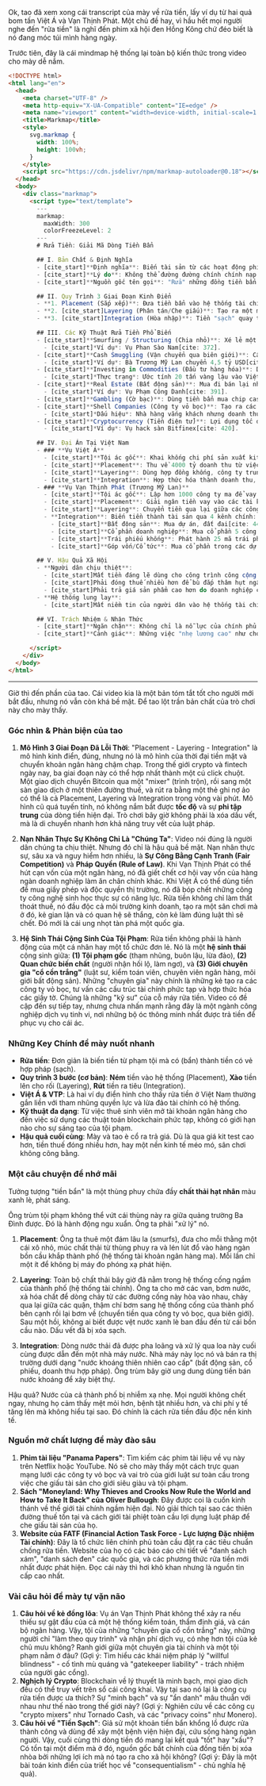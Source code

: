 Ok, tao đã xem xong cái transcript của mày về rửa tiền, lấy ví dụ từ hai quả bom tấn Việt Á và Vạn Thịnh Phát. Một chủ đề hay, vì hầu hết mọi người nghe đến "rửa tiền" là nghĩ đến phim xã hội đen Hồng Kông chứ đéo biết là nó đang móc túi mình hàng ngày.

Trước tiên, đây là cái mindmap hệ thống lại toàn bộ kiến thức trong video cho mày dễ nắm.

```html
<!DOCTYPE html>
<html lang="en">
  <head>
    <meta charset="UTF-8" />
    <meta http-equiv="X-UA-Compatible" content="IE=edge" />
    <meta name="viewport" content="width=device-width, initial-scale=1.0" />
    <title>Markmap</title>
    <style>
      svg.markmap {
        width: 100%;
        height: 100vh;
      }
    </style>
    <script src="https://cdn.jsdelivr/npm/markmap-autoloader@0.18"></script>
  </head>
  <body>
    <div class="markmap">
      <script type="text/template">
        ---
        markmap:
          maxWidth: 300
          colorFreezeLevel: 2
        ---
        # Rửa Tiền: Giải Mã Dòng Tiền Bẩn

        ## I. Bản Chất & Định Nghĩa
        - [cite_start]**Định nghĩa**: Biến tài sản từ các hoạt động phi pháp (tiền bẩn) thành tài sản hợp pháp (tiền sạch)[cite: 355].
        - [cite_start]**Lý do**: Không thể đường đường chính chính nạp một cục tiền phạm pháp vào ngân hàng vì sẽ bị phát hiện[cite: 356, 357].
        - [cite_start]**Nguồn gốc tên gọi**: "Rửa" những đồng tiền bẩn thành tiền sạch theo đúng nghĩa đen[cite: 359, 360].

        ## II. Quy Trình 3 Giai Đoạn Kinh Điển
        - **1. Placement (Sắp xếp)**: Đưa tiền bẩn vào hệ thống tài chính. [cite_start]Giai đoạn rủi ro và dễ bị phát hiện nhất[cite: 361].
        - **2. [cite_start]Layering (Phân tán/Che giấu)**: Tạo ra một mê cung giao dịch phức tạp (chuyển tiền qua lại, qua nhiều quốc gia, đầu tư...) để xóa dấu vết và che giấu nguồn gốc[cite: 362].
        - **3. [cite_start]Integration (Hòa nhập)**: Tiền "sạch" quay trở lại nền kinh tế một cách hợp pháp dưới dạng tài sản, lợi nhuận kinh doanh, v.v.[cite: 363].

        ## III. Các Kỹ Thuật Rửa Tiền Phổ Biến
        - [cite_start]**Smurfing / Structuring (Chia nhỏ)**: Xé lẻ một cục tiền lớn thành nhiều khoản nhỏ để gửi vào ngân hàng qua nhiều tài khoản ma[cite: 367, 371].
          - [cite_start]*Ví dụ*: Vụ Phan Sào Nam[cite: 372].
        - [cite_start]**Cash Smuggling (Vận chuyển qua biên giới)**: Cầm tiền mặt hoặc chuyển ngoại tệ ra nước ngoài để tránh kiểm soát trong nước[cite: 373, 375].
          - [cite_start]*Ví dụ*: Bà Trương Mỹ Lan chuyển 4,5 tỷ USD[cite: 376].
        - [cite_start]**Investing in Commodities (Đầu tư hàng hóa)**: Dùng tiền bẩn mua vàng, bạc, đá quý để che giấu[cite: 377].
          - [cite_start]*Thực trạng*: Ước tính 20 tấn vàng lậu vào Việt Nam mỗi năm[cite: 379].
        - [cite_start]**Real Estate (Bất động sản)**: Mua đi bán lại nhà, đất, dự án để hợp pháp hóa dòng tiền[cite: 390].
          - [cite_start]*Ví dụ*: Vụ Phạm Công Danh[cite: 391].
        - [cite_start]**Gambling (Cờ bạc)**: Dùng tiền bẩn mua chip casino, sau đó đổi lại thành tiền mặt và ghi nhận là "tiền thắng cược" hợp pháp[cite: 393, 397].
        - [cite_start]**Shell Companies (Công ty vỏ bọc)**: Tạo ra các công ty ma không có hoạt động thật, chỉ để ký hợp đồng và chuyển tiền qua lại[cite: 398, 399].
          - [cite_start]*Dấu hiệu*: Nhà hàng vắng khách nhưng doanh thu tiền tỷ, công ty vận tải không có xe tải[cite: 401, 402].
        - [cite_start]**Cryptocurrency (Tiền điện tử)**: Lợi dụng tốc độ và tính ẩn danh tương đối để chuyển tiền xuyên biên giới qua nhiều ví khác nhau[cite: 417, 418].
          - [cite_start]*Ví dụ*: Vụ hack sàn Bitfinex[cite: 420].

        ## IV. Đại Án Tại Việt Nam
        - ### **Vụ Việt Á**
          - [cite_start]**Tội ác gốc**: Khai khống chi phí sản xuất kit test, hối lộ quan chức để được bán với giá cao gấp 3 lần[cite: 337, 343, 344].
          - [cite_start]**Placement**: Thu về 4000 tỷ doanh thu từ việc bán kit test giá cao[cite: 338, 364].
          - [cite_start]**Layering**: Dùng hợp đồng khống, công ty trung gian và chi hoa hồng hối lộ (800 tỷ) để xóa vết[cite: 349, 364].
          - [cite_start]**Integration**: Hợp thức hóa thành doanh thu, tài sản hợp pháp của công ty[cite: 365].
        - ### **Vụ Vạn Thịnh Phát (Trương Mỹ Lan)**
          - [cite_start]**Tội ác gốc**: Lập hơn 1000 công ty ma để vay khống tiền từ ngân hàng SCB[cite: 430].
          - [cite_start]**Placement**: Giải ngân tiền vay vào các tài khoản do VTP kiểm soát[cite: 434].
          - [cite_start]**Layering**: Chuyển tiền qua lại giữa các công ty con, chuyển 4,5 tỷ USD ra nước ngoài[cite: 437].
          - **Integration**: Biến tiền thành tài sản qua 4 kênh chính:
            - [cite_start]**Bất động sản**: Mua dự án, đất đai[cite: 440, 441].
            - [cite_start]**Cổ phần doanh nghiệp**: Mua cổ phần 5 công ty lớn[cite: 442].
            - [cite_start]**Trái phiếu khống**: Phát hành 25 mã trái phiếu, lừa đảo 30.000 tỷ[cite: 443].
            - [cite_start]**Góp vốn/Cổ tức**: Mua cổ phần trong các dự án khác[cite: 444, 445].

        ## V. Hậu Quả Xã Hội
        - **Người dân chịu thiệt**:
          - [cite_start]Mất tiền đáng lẽ dùng cho công trình công cộng (cầu đường, y tế, giáo dục)[cite: 452].
          - [cite_start]Phải đóng thuế nhiều hơn để bù đắp thâm hụt ngân sách[cite: 453].
          - [cite_start]Phải trả giá sản phẩm cao hơn do doanh nghiệp cộng chi phí "đút lót" vào giá bán (ví dụ Việt Á)[cite: 456, 457, 458].
        - **Hệ thống lung lay**:
          - [cite_start]Mất niềm tin của người dân vào hệ thống tài chính và công lý[cite: 460].

        ## VI. Trách Nhiệm & Nhận Thức
        - [cite_start]**Ngăn chặn**: Không chỉ là nỗ lực của chính phủ mà còn đến từ nhận thức của mỗi người dân[cite: 462, 464].
        - [cite_start]**Cảnh giác**: Những việc "nhẹ lương cao" như cho thuê tài khoản ngân hàng có thể biến bạn thành một mắt xích trong đường dây rửa tiền[cite: 408, 413].

      </script>
    </div>
  </body>
</html>
```

-----

Giờ thì đến phần của tao. Cái video kia là một bản tóm tắt tốt cho người mới bắt đầu, nhưng nó vẫn còn khá bề mặt. Để tao lột trần bản chất của trò chơi này cho mày thấy.

### Góc nhìn & Phản biện của tao

1.  **Mô Hình 3 Giai Đoạn Đã Lỗi Thời**: "Placement - Layering - Integration" là mô hình kinh điển, đúng, nhưng nó là mô hình của thời đại tiền mặt và chuyển khoản ngân hàng chậm chạp. Trong thế giới crypto và fintech ngày nay, ba giai đoạn này có thể hợp nhất thành một cú click chuột. Một giao dịch chuyển Bitcoin qua một "mixer" (trình trộn), rồi sang một sàn giao dịch ở một thiên đường thuế, và rút ra bằng một thẻ ghi nợ ảo có thể là cả Placement, Layering và Integration trong vòng vài phút. Mô hình cũ quá tuyến tính, nó không nắm bắt được **tốc độ** và sự **phi tập trung** của dòng tiền hiện đại. Trò chơi bây giờ không phải là xóa dấu vết, mà là di chuyển nhanh hơn khả năng truy vết của luật pháp.

2.  **Nạn Nhân Thực Sự Không Chỉ Là "Chúng Ta"**: Video nói đúng là người dân chúng ta chịu thiệt. Nhưng đó chỉ là hậu quả bề mặt. Nạn nhân thực sự, sâu xa và nguy hiểm hơn nhiều, là **Sự Công Bằng Cạnh Tranh (Fair Competition)** và **Pháp Quyền (Rule of Law)**. Khi Vạn Thịnh Phát có thể hút cạn vốn của một ngân hàng, nó đã giết chết cơ hội vay vốn của hàng ngàn doanh nghiệp làm ăn chân chính khác. Khi Việt Á có thể dùng tiền để mua giấy phép và độc quyền thị trường, nó đã bóp chết những công ty công nghệ sinh học thực sự có năng lực. Rửa tiền không chỉ làm thất thoát thuế, nó đầu độc cả môi trường kinh doanh, tạo ra một sân chơi mà ở đó, kẻ gian lận và có quan hệ sẽ thắng, còn kẻ làm đúng luật thì sẽ chết. Đó mới là cái ung nhọt tàn phá một quốc gia.

3.  **Hệ Sinh Thái Cộng Sinh Của Tội Phạm**: Rửa tiền không phải là hành động của một cá nhân hay một tổ chức đơn lẻ. Nó là một **hệ sinh thái** cộng sinh giữa: **(1) Tội phạm gốc** (tham nhũng, buôn lậu, lừa đảo), **(2) Quan chức biến chất** (người nhận hối lộ, làm ngơ), và **(3) Giới chuyên gia "cổ cồn trắng"** (luật sư, kiểm toán viên, chuyên viên ngân hàng, môi giới bất động sản). Những "chuyên gia" này chính là những kẻ tạo ra các công ty vỏ bọc, tư vấn các cấu trúc tài chính phức tạp và hợp thức hóa các giấy tờ. Chúng là những "kỹ sư" của cỗ máy rửa tiền. Video có đề cập đến sự tiếp tay, nhưng chưa nhấn mạnh rằng đây là một ngành công nghiệp dịch vụ tinh vi, nơi những bộ óc thông minh nhất được trả tiền để phục vụ cho cái ác.

### Những Key Chính để mày nuốt nhanh

  * **Rửa tiền**: Đơn giản là biến tiền từ phạm tội mà có (bẩn) thành tiền có vẻ hợp pháp (sạch).
  * **Quy trình 3 bước (cơ bản)**: **Ném** tiền vào hệ thống (Placement), **Xào** tiền lên cho rối (Layering), **Rút** tiền ra tiêu (Integration).
  * **Việt Á & VTP**: Là hai ví dụ điển hình cho thấy rửa tiền ở Việt Nam thường gắn liền với tham nhũng quyền lực và lừa đảo tài chính có hệ thống.
  * **Kỹ thuật đa dạng**: Từ việc thuê sinh viên mở tài khoản ngân hàng cho đến việc sử dụng các thuật toán blockchain phức tạp, không có giới hạn nào cho sự sáng tạo của tội phạm.
  * **Hậu quả cuối cùng**: Mày và tao è cổ ra trả giá. Dù là qua giá kit test cao hơn, tiền thuế đóng nhiều hơn, hay một nền kinh tế méo mó, sân chơi không công bằng.

### Một câu chuyện để nhớ mãi

Tưởng tượng "tiền bẩn" là một thùng phuy chứa đầy **chất thải hạt nhân** màu xanh lè, phát sáng.

Ông trùm tội phạm không thể vứt cái thùng này ra giữa quảng trường Ba Đình được. Đó là hành động ngu xuẩn. Ông ta phải "xử lý" nó.

1.  **Placement**: Ông ta thuê một đám lâu la (smurfs), đưa cho mỗi thằng một cái xô nhỏ, múc chất thải từ thùng phuy ra và lén lút đổ vào hàng ngàn bồn cầu khắp thành phố (hệ thống tài khoản ngân hàng ma). Mỗi lần chỉ một ít để không bị máy đo phóng xạ phát hiện.

2.  **Layering**: Toàn bộ chất thải bây giờ đã nằm trong hệ thống cống ngầm của thành phố (hệ thống tài chính). Ông ta cho mở các van, bơm nước, xả hóa chất để dòng chảy từ các đường cống này hòa vào nhau, chảy qua lại giữa các quận, thậm chí bơm sang hệ thống cống của thành phố bên cạnh rồi lại bơm về (chuyển tiền qua công ty vỏ bọc, qua biên giới). Sau một hồi, không ai biết được vệt nước xanh lè ban đầu đến từ cái bồn cầu nào. Dấu vết đã bị xóa sạch.

3.  **Integration**: Dòng nước thải đã được pha loãng và xử lý qua loa này cuối cùng được dẫn đến một nhà máy nước. Nhà máy này lọc nó và bán ra thị trường dưới dạng "nước khoáng thiên nhiên cao cấp" (bất động sản, cổ phiếu, doanh thu hợp pháp). Ông trùm bây giờ ung dung dùng tiền bán nước khoáng để xây biệt thự.

Hậu quả? Nước của cả thành phố bị nhiễm xạ nhẹ. Mọi người không chết ngay, nhưng họ cảm thấy mệt mỏi hơn, bệnh tật nhiều hơn, và chi phí y tế tăng lên mà không hiểu tại sao. Đó chính là cách rửa tiền đầu độc nền kinh tế.

### Nguồn mở chất lượng để mày đào sâu

1.  **Phim tài liệu "Panama Papers"**: Tìm kiếm các phim tài liệu về vụ này trên Netflix hoặc YouTube. Nó sẽ cho mày thấy một cách trực quan mạng lưới các công ty vỏ bọc và vai trò của giới luật sư toàn cầu trong việc che giấu tài sản cho giới siêu giàu và tội phạm.
2.  **Sách "Moneyland: Why Thieves and Crooks Now Rule the World and How to Take It Back" của Oliver Bullough**: Đây được coi là cuốn kinh thánh về thế giới tài chính ngầm hiện đại. Nó giải thích tại sao các thiên đường thuế tồn tại và cách giới tài phiệt toàn cầu lợi dụng luật pháp để che giấu tài sản của họ.
3.  **Website của FATF (Financial Action Task Force - Lực lượng Đặc nhiệm Tài chính)**: Đây là tổ chức liên chính phủ toàn cầu đặt ra các tiêu chuẩn chống rửa tiền. Website của họ có các báo cáo chi tiết về "danh sách xám", "danh sách đen" các quốc gia, và các phương thức rửa tiền mới nhất được phát hiện. Đọc cái này thì hơi khô khan nhưng là nguồn tin cấp cao nhất.

### Vài câu hỏi để mày tự vặn não

1.  **Câu hỏi về kẻ đồng lõa**: Vụ án Vạn Thịnh Phát không thể xảy ra nếu thiếu sự gật đầu của cả một hệ thống kiểm toán, thẩm định giá, và cán bộ ngân hàng. Vậy, tội của những "chuyên gia cổ cồn trắng" này, những người chỉ "làm theo quy trình" và nhận phí dịch vụ, có nhẹ hơn tội của kẻ chủ mưu không? Ranh giới giữa một chuyên gia tài chính và một tội phạm nằm ở đâu? (Gợi ý: Tìm hiểu các khái niệm pháp lý "willful blindness" - cố tình mù quáng và "gatekeeper liability" - trách nhiệm của người gác cổng).
2.  **Nghịch lý Crypto**: Blockchain về lý thuyết là minh bạch, mọi giao dịch đều có thể truy vết trên sổ cái công khai. Vậy tại sao nó lại là công cụ rửa tiền được ưa thích? Sự "minh bạch" và sự "ẩn danh" mâu thuẫn với nhau như thế nào trong thế giới này? (Gợi ý: Nghiên cứu về các công cụ "crypto mixers" như Tornado Cash, và các "privacy coins" như Monero).
3.  **Câu hỏi về "Tiền Sạch"**: Giả sử một khoản tiền bẩn khổng lồ được rửa thành công và dùng để xây một bệnh viện hiện đại, cứu sống hàng ngàn người. Vậy, cuối cùng thì dòng tiền đó mang lại kết quả "tốt" hay "xấu"? Có tồn tại một điểm mà ở đó, nguồn gốc bất chính của đồng tiền bị xóa nhòa bởi những lợi ích mà nó tạo ra cho xã hội không? (Gợi ý: Đây là một bài toán kinh điển của triết học về "consequentialism" - chủ nghĩa hệ quả).